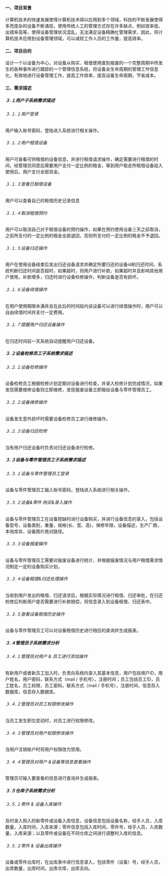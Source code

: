 #### 一、项目背景

计算机技术的快速发展使得计算机技术得以应用到多个领域，科技的不断发展使得多而庞杂的设备不断涌现，使用传统人工的管理方式存在许多缺点，例如效率低、出错率高等，使得设备管理状况混乱，无法满足设备精确化管理需求，因此，将计算机技术应用到设备管理领域，可以减轻工作人员的工作量，提高效率。

#### 二、项目目的

设计一个以设备为中心，对设备从购买、租借使用直到报废的一个完整周期中所发生的各种事件进行跟踪的一个管理信息系统，将设备全生命周期的管理工作信息化，有效地进行设备管理工作，提高工作效率，提高设备生命周期，节省成本。

#### 三、需求描述

##### ３.１用户子系统需求描述

###### ３.１.１用户登录

用户输入账号密码，登陆进入系统进行相关操作。

###### ３.１.２用户租借设备

用户可查看可供租借的设备信息，并进行租借请求操作，确定需要进行租借的时间，经管理员同意后需要用户支付一定比例的租金，等到用户取走所租借设备投入使用后，用户支付全部资金。

###### ３.１.３查看已租借设备

用户可以查看自己的租借历史记录信息

###### ３.１.４取消租借预约

用户可以取消自己对于租借设备的预约操作，如果在预约使用设备三天之前取消，之前所支付的一定比例的租金全部退回，否则所支付的一定比例的租金不予退回。

###### ３.１.５设备归还操作

用户在使用设备结束后发出归还设备请求并确定所要归还的设备id和归还时间，系统判断归还时间是否超时，如果超时，则用户进行补款，如果超时并且影响其他用户使用，补款增多，归还时进行设备检修操作，判断设备是否有损坏。

###### ３.１.６设备续借操作

在用户使用期限未满并且在此后的时间段内该设备可以进行续借操作时，用户可以自由续借时间并支付一定费用。

###### ３.１.７提醒用户归还设备操作

在归还时间前一天系统自动提醒用户归还设备。

##### ３.２设备检修员工子系统需求描述

###### ３.２.１设备检修操作

设备检修员工根据检修计划定期对设备进行检查，并录入检修计划完成情况，如果发现需要维修设备则立即维修，发现报废设备立即报给设备与零件管理员工。

###### ３.２.２设备维修操作

设备发生意外损坏时需要设备检修员工进行维修操作。

###### ３.２.３设备归还检修

当有用户归还设备时负责对归还设备进行检修。

##### ３.３设备与零件管理员工子系统需求描述

###### ３.３.１设备与零件管理员工登录

设备与零件管理员工输入账号密码，登陆进入系统进行相关操作。

###### ３.３.２设备&零件 购买&录入操作

设备与零件管理员工在设备短缺时进行设备购买，并进行设备信息的录入，包括设备型号，设备类别，重量，规格(长、宽、高)，保修年限，设备描述，生产厂商，本地库存，设备图片绝对路径。

###### ３.３.３设备报废操作

设备与零件管理员工需要对报废设备进行统计，并根据报废情况与用户租借需求情况制定一定的设备购买计划。

###### ３.３.４设备租借&归还处理操作

当收到用户发出的租借、归还请求后，根据实际情况进行租借、归还审批，在归还检修后判断用户是否需要进行补款赔偿，将信息录入到设备租借、归还表中。

###### ３.３.５查看设备租借历史操作

设备与零件管理员工可以对设备租借历史进行相应的查询并生成报表。

##### ３.４管理员子系统需求分析

###### ３.４.１管理员对用户 & 员工进行添加操作

有新用户或者新员工加入时，负责向系统内录入其基本信息，用户包括用户ID，用户姓名，用户密码，联系方式（mail / 手机号），注册时间；员工包括员工ID，员工姓名，员工权限，员工密码，联系方式（mail / 手机号），注册时间，信息存入数据库，信息存入数据库。

###### ３.４.２管理员对员工权限修改操作

当员工发生职位变动时，对员工进行权限修改。

###### ３.４.３管理员对用户权限修改操作

当用户注销账户时将用户权限改为禁用。

###### ３.４.４管理员对用户 &设备等信息查看操作

管理员可输入要查看的信息进行查询并生成报表。

##### ３.５仓库子系统需求分析

###### ３.５.１零件 & 设备入库操作

及时录入购入的新零件或设备入库信息，设备信息包括设备名称，经手人员，入库数量，入库时间，入库来源；零件信息包括入库时间，零件号，经手人员，入库数量，入库来源；以及零件或设备在不同仓库之间进行调整时入库的信息。

###### ３.５.２零件 & 设备出库操作

设备或零件出库时，在出库表中进行信息录入，包括零件（设备）号，经手人员，出库数量，出库时间，出库仓库，出库去向。

